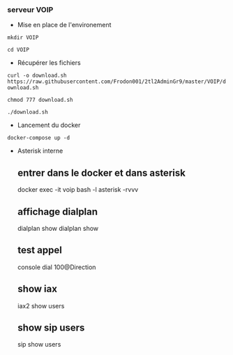 
### serveur VOIP
- Mise en place de l'environement

`mkdir VOIP`

`cd VOIP`

- Récupérer les fichiers

`curl -o download.sh https://raw.githubusercontent.com/Frodon001/2tl2AdminGr9/master/VOIP/download.sh`

`chmod 777 download.sh`

`./download.sh`

- Lancement du docker

`docker-compose up -d`

- Asterisk interne


    entrer dans le docker et dans asterisk 
    ---------------
    docker exec -it voip bash -l
    asterisk -rvvv
    
    affichage dialplan
    ---------------
    dialplan show
    dialplan show <context>
    
    test appel
    ---------------
    console dial 100@Direction 
    
    show iax
    ---------------
    iax2 show users
    
    show sip users
    ---------------
    sip show users